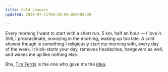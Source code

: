 ```yaml
---
title: Cold showers
updated: 2020-07-21T09:00:00.000+00:00

---
```

Every morning I want to start with a short run. 5 km, half an hour — I love it. Still, I procrastinate, snoozing in the morning, waking up too late. A cold shower though is something I religiously start my morning with, every day of the week. It kick-starts your day, removes headaches, hangovers as well, and wakes me up like nothing else.

Btw, [Tim Ferris](https://tim.blog/) is the one who gave me the [idea](https://medium.com/@anaclaraotoni/i-did-the-cold-shower-challenge-for-a-month-heres-what-i-learned-cb176dfaf4cb).